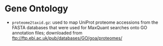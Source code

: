 # Gene Ontology

- `proteome2taxid.gz`: used to map UniProt proteome accessions from the FASTA databases that were used for MaxQuant searches onto GO annotation files; downloaded from ftp://ftp.ebi.ac.uk/pub/databases/GO/goa/proteomes/

